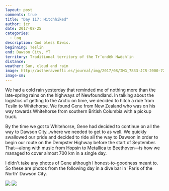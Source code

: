 ```yaml
---
layout: post
comments: true
title: "Day 117: Hitchhiked"
author: jcr
date: 2017-08-25
categories:
  - Log
description: God bless Kiwis.
beginning: Teslin
end: Dawson City, YT
territory: Traditional territory of the Tr’ondëk Hwëch’in
distance: 
weather: Sun, cloud and rain
image: http://astheravenfli.es/journal/img/2017/08/IMG_7833-JCR-2000-72-web.jpg
image-sm:
---
```


We had a cold rain yesterday that reminded me of nothing more than the late-spring rains on the highways of Newfoundland. In talking about the logistics of getting to the Arctic on time, we decided to hitch a ride from Teslin to Whitehorse. We found Gene from New Zealand who was on his way towards Whitehorse from southern British Columbia with a pickup truck.

By the time we got to Whitehorse, Gene had decided to continue on all the way to Dawson City&hellip;where we needed to get to as well. We quickly swallowed our pride and decided to ride all the way to Dawson in order to begin our route on the Dempster Highway before the start of September. That—along with music from Hopsin to Metallica to Beethoven—is how we managed to cover almost 700 km in a single day.

I didn't take any photos of Gene although I honest-to-goodness meant to. So these are photos from the following day in a dive bar in 'Paris of the North' Dawson City.

<img src="http://astheravenfli.es/journal/img/2017/08/IMG_7837-JCR-2000-72-web.jpg">

<img src="http://astheravenfli.es/journal/img/2017/08/IMG_7839-JCR-2000-72-web.jpg">